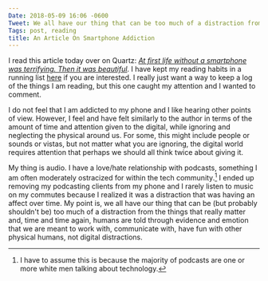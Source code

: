 ```yaml
---
Date: 2018-05-09 16:06 -0600
Tweet: We all have our thing that can be too much of a distraction from the things that really matter, which we should probably all define as other human beings.
Tags: post, reading
title: An Article On Smartphone Addiction
---
```


I read this article today over on Quartz: [*At first life without a smartphone was terrifying. Then it was beautiful*](https://qz.com/1264704/at-first-life-without-a-smartphone-was-terrifying-then-it-was-beautiful/). I have kept my reading habits in a running list [here](/allreading) if you are interested. I really just want a way to keep a log of the things I am reading, but this one caught my attention and I wanted to comment.

I do not feel that I am addicted to my phone and I like hearing other points of view. However, I feel and have felt similarly to the author in terms of the amount of time and attention given to the digital, while ignoring and neglecting the physical around us. For some, this might include people or sounds or vistas, but not matter what you are ignoring, the digital world requires attention that perhaps we should all think twice about giving it.

My thing is audio. I have a love/hate relationship with podcasts, something I am often moderately ostracized for within the tech community.[^1] I ended up removing my podcasting clients from my phone and I rarely listen to music on my commutes because I realized it was a distraction that was having an affect over time. My point is, we all have our thing that can be (but probably shouldn't be) too much of a distraction from the things that really matter and, time and time again, humans are told through evidence and emotion that we are meant to work with, communicate with, have fun with other physical humans, not digital distractions.

[^1]: I have to assume this is because the majority of podcasts are one or more white men talking about technology.